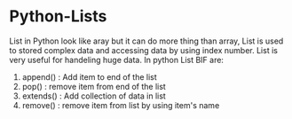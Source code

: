# Python-Lists

List in Python look like aray but it can do more thing than array, List is used to stored complex data and accessing data by using index number. List is very useful for handeling huge data. In python List BIF are:

1. append() : Add item to end of the list
2. pop() : remove item from end of the list
3. extends() : Add collection of data in list
4. remove() : remove item from list by using item's name
